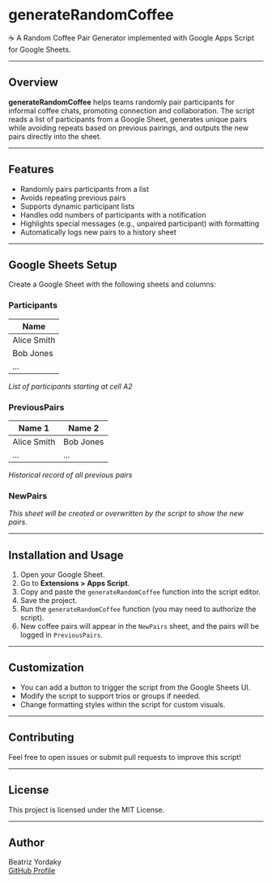 # generateRandomCoffee

☕ A Random Coffee Pair Generator implemented with Google Apps Script for Google Sheets.

---

## Overview

**generateRandomCoffee** helps teams randomly pair participants for informal coffee chats, promoting connection and collaboration. The script reads a list of participants from a Google Sheet, generates unique pairs while avoiding repeats based on previous pairings, and outputs the new pairs directly into the sheet.

---

## Features

- Randomly pairs participants from a list  
- Avoids repeating previous pairs  
- Supports dynamic participant lists  
- Handles odd numbers of participants with a notification  
- Highlights special messages (e.g., unpaired participant) with formatting  
- Automatically logs new pairs to a history sheet  

---

## Google Sheets Setup

Create a Google Sheet with the following sheets and columns:

### Participants

| Name        |
|-------------|
| Alice Smith |
| Bob Jones   |
| ...         |

*List of participants starting at cell A2*

### PreviousPairs

| Name 1     | Name 2     |
|------------|------------|
| Alice Smith| Bob Jones  |
| ...        | ...        |

*Historical record of all previous pairs*

### NewPairs

*This sheet will be created or overwritten by the script to show the new pairs.*

---

## Installation and Usage

1. Open your Google Sheet.  
2. Go to **Extensions > Apps Script**.  
3. Copy and paste the `generateRandomCoffee` function into the script editor.  
4. Save the project.  
5. Run the `generateRandomCoffee` function (you may need to authorize the script).  
6. New coffee pairs will appear in the `NewPairs` sheet, and the pairs will be logged in `PreviousPairs`.

---

## Customization

- You can add a button to trigger the script from the Google Sheets UI.  
- Modify the script to support trios or groups if needed.  
- Change formatting styles within the script for custom visuals.

---

## Contributing

Feel free to open issues or submit pull requests to improve this script!

---

## License

This project is licensed under the MIT License.

---

## Author

Beatriz Yordaky  
[GitHub Profile](https://github.com/beatrizyordaky)

